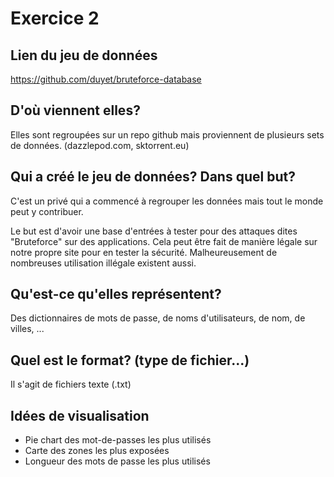 # Exercice 2

## Lien du jeu de données

https://github.com/duyet/bruteforce-database

## D'où viennent elles?

Elles sont regroupées sur un repo github mais proviennent de plusieurs sets de données. (dazzlepod.com, sktorrent.eu)

## Qui a créé le jeu de données? Dans quel but?

C'est un privé qui a commencé à regrouper les données mais tout le monde peut y contribuer.

Le but est d'avoir une base d'entrées à tester pour des attaques dites "Bruteforce" sur des applications. Cela peut être fait de manière légale sur notre propre site pour en tester la sécurité. Malheureusement de nombreuses utilisation illégale existent aussi.

## Qu'est-ce qu'elles représentent?

Des dictionnaires de mots de passe, de noms d'utilisateurs, de nom, de villes, ...

## Quel est le format? (type de fichier...)

Il s'agit de fichiers texte (.txt)

## Idées de visualisation

- Pie chart des mot-de-passes les plus utilisés
- Carte des zones les plus exposées
- Longueur des mots de passe les plus utilisés